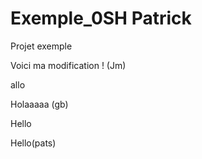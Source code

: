 # Exemple_0SH Patrick 
Projet exemple


Voici ma modification ! (Jm)

allo

Holaaaaa (gb)

Hello

Hello(pats)
